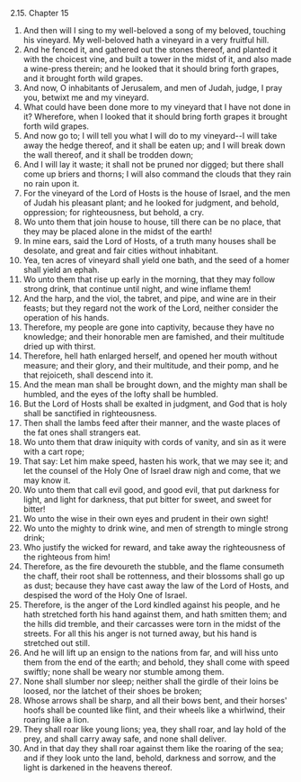 2.15. Chapter 15
1. And then will I sing to my well-beloved a song of my beloved, touching his vineyard. My well-beloved hath a vineyard in a very fruitful hill.
2. And he fenced it, and gathered out the stones thereof, and planted it with the choicest vine, and built a tower in the midst of it, and also made a wine-press therein; and he looked that it should bring forth grapes, and it brought forth wild grapes.
3. And now, O inhabitants of Jerusalem, and men of Judah, judge, I pray you, betwixt me and my vineyard.
4. What could have been done more to my vineyard that I have not done in it? Wherefore, when I looked that it should bring forth grapes it brought forth wild grapes.
5. And now go to; I will tell you what I will do to my vineyard--I will take away the hedge thereof, and it shall be eaten up; and I will break down the wall thereof, and it shall be trodden down;
6. And I will lay it waste; it shall not be pruned nor digged; but there shall come up briers and thorns; I will also command the clouds that they rain no rain upon it.
7. For the vineyard of the Lord of Hosts is the house of Israel, and the men of Judah his pleasant plant; and he looked for judgment, and behold, oppression; for righteousness, but behold, a cry.
8. Wo unto them that join house to house, till there can be no place, that they may be placed alone in the midst of the earth!
9. In mine ears, said the Lord of Hosts, of a truth many houses shall be desolate, and great and fair cities without inhabitant.
10. Yea, ten acres of vineyard shall yield one bath, and the seed of a homer shall yield an ephah.
11. Wo unto them that rise up early in the morning, that they may follow strong drink, that continue until night, and wine inflame them!
12. And the harp, and the viol, the tabret, and pipe, and wine are in their feasts; but they regard not the work of the Lord, neither consider the operation of his hands.
13. Therefore, my people are gone into captivity, because they have no knowledge; and their honorable men are famished, and their multitude dried up with thirst.
14. Therefore, hell hath enlarged herself, and opened her mouth without measure; and their glory, and their multitude, and their pomp, and he that rejoiceth, shall descend into it.
15. And the mean man shall be brought down, and the mighty man shall be humbled, and the eyes of the lofty shall be humbled.
16. But the Lord of Hosts shall be exalted in judgment, and God that is holy shall be sanctified in righteousness.
17. Then shall the lambs feed after their manner, and the waste places of the fat ones shall strangers eat.
18. Wo unto them that draw iniquity with cords of vanity, and sin as it were with a cart rope;
19. That say: Let him make speed, hasten his work, that we may see it; and let the counsel of the Holy One of Israel draw nigh and come, that we may know it.
20. Wo unto them that call evil good, and good evil, that put darkness for light, and light for darkness, that put bitter for sweet, and sweet for bitter!
21. Wo unto the wise in their own eyes and prudent in their own sight!
22. Wo unto the mighty to drink wine, and men of strength to mingle strong drink;
23. Who justify the wicked for reward, and take away the righteousness of the righteous from him!
24. Therefore, as the fire devoureth the stubble, and the flame consumeth the chaff, their root shall be rottenness, and their blossoms shall go up as dust; because they have cast away the law of the Lord of Hosts, and despised the word of the Holy One of Israel.
25. Therefore, is the anger of the Lord kindled against his people, and he hath stretched forth his hand against them, and hath smitten them; and the hills did tremble, and their carcasses were torn in the midst of the streets. For all this his anger is not turned away, but his hand is stretched out still.
26. And he will lift up an ensign to the nations from far, and will hiss unto them from the end of the earth; and behold, they shall come with speed swiftly; none shall be weary nor stumble among them.
27. None shall slumber nor sleep; neither shall the girdle of their loins be loosed, nor the latchet of their shoes be broken;
28. Whose arrows shall be sharp, and all their bows bent, and their horses' hoofs shall be counted like flint, and their wheels like a whirlwind, their roaring like a lion.
29. They shall roar like young lions; yea, they shall roar, and lay hold of the prey, and shall carry away safe, and none shall deliver.
30. And in that day they shall roar against them like the roaring of the sea; and if they look unto the land, behold, darkness and sorrow, and the light is darkened in the heavens thereof.

